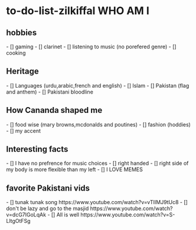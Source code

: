 # to-do-list-zilkiffal WHO AM I
 <h2> hobbies </h1>
 - [] gaming
 - [] clarinet
 - [] listening to music (no porefered genre)
 - [] cooking
 <h2> Heritage </h2>
  - [] Languages (urdu,arabic,french and english)
 - [] Islam
 - [] Pakistan (flag and anthem)
 - [] Pakistani bloodline
 <h2> How Cananda shaped me </h2>
  - [] food wise (mary browns,mcdonalds and poutines)
  - [] fashion (hoddies)
  - [] my accent
  <h2> Interesting facts </h2>
  - [] I have no prefrence  for music choices
  - [] right handed
  - [] right side of my body is more flexible than my left
  - [] I LOVE MEMES
  <h2> favorite Pakistani vids </h2>
  - [] tunak tunak song https://www.youtube.com/watch?v=vTIIMJ9tUc8
  - [] don't be lazy and go to the masjid https://www.youtube.com/watch?v=dcG7IGoLqAk
  - [] All is well https://www.youtube.com/watch?v=S-LltgOtFSg
